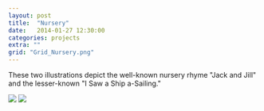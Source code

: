 ```yaml
---
layout: post
title:  "Nursery"
date:   2014-01-27 12:30:00
categories: projects
extra: ""
grid: "Grid_Nursery.png"
---
```


These two illustrations depict the well-known nursery rhyme "Jack and Jill" and the lesser-known "I Saw a Ship a-Sailing."
<div>
<img src="Jack+Jill.png"/>
<img src="ShipASailin.png"/>
</div>